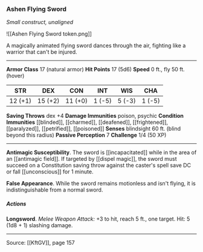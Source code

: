 ### Ashen Flying Sword
_Small construct, unaligned_

![[Ashen Flying Sword token.png]]

A magically animated flying sword dances through the air, fighting like a warrior that can't be injured.




---

**Armor Class** 17 (natural armor)
**Hit Points** 17 (5d6)
**Speed** 0 ft., fly 50 ft. (hover)

| STR     | DEX     | CON     | INT     | WIS     | CHA     |
|---------|---------|---------|---------|---------|---------|
| 12 (+1) | 15 (+2) | 11 (+0) | 1 (-5) | 5 (-3) | 1 (-5) |

**Saving Throws** dex +4
**Damage Immunities** poison, psychic
**Condition Immunities** [[blinded]], [[charmed]], [[deafened]], [[frightened]], [[paralyzed]], [[petrified]], [[poisoned]]
**Senses** blindsight 60 ft. (blind beyond this radius)
**Passive Perception** 7
**Challenge** 1/4 (50 XP)

---

**Antimagic Susceptibility**. The sword is [[incapacitated]] while in the area of an [[antimagic field]]. If targeted by [[dispel magic]], the sword must succeed on a Constitution saving throw against the caster's spell save DC or fall [[unconscious]] for 1 minute.

**False Appearance**. While the sword remains motionless and isn't flying, it is indistinguishable from a normal sword.

##### Actions
**Longsword**. _Melee Weapon Attack:_ +3 to hit, reach 5 ft., one target. Hit: 5 (1d8 + 1) slashing damage.


---

Source: [[KftGV]], page 157